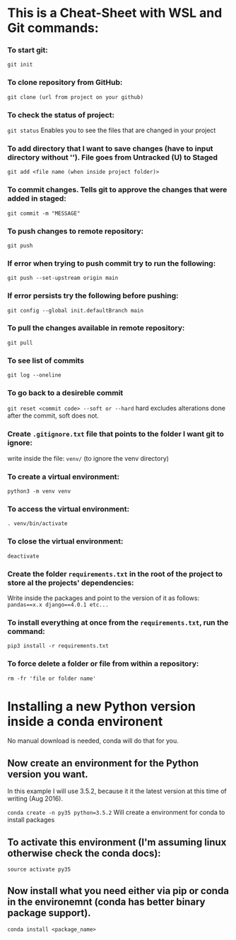 # This is a Cheat-Sheet with WSL and Git commands:


### To start git:
`git init`


### To clone repository from GitHub:
`git clone (url from project on your github)`


### To check the status of project:
`git status`
Enables you to see the files that are changed in your project


### To add directory that I want to save changes (have to input directory without ''). File goes from Untracked (U) to Staged
`git add <file name (when inside project folder)>`


### To commit changes. Tells git to approve the changes that were added in staged:
`git commit -m "MESSAGE" `


### To push changes to remote repository:
`git push`


### If error when trying to push commit try to run the following:
`git push --set-upstream origin main`


### If error persists try the following before pushing:
`git config --global init.defaultBranch main`


### To pull the changes available in remote repository:
`git pull`

### To see list of commits
`git log --oneline`

### To go back to a desireble commit
`git reset <commit code> --soft or --hard` hard excludes alterations done after the commit, soft does not.

### Create `.gitignore.txt` file that points to the folder I want git to ignore:
write inside the file: `venv/` (to ignore the venv directory)


### To create a virtual environment:
`python3 -m venv venv`


### To access the virtual environment:
`. venv/bin/activate`


### To close the virtual environment:
`deactivate`


### Create the folder `requirements.txt` in the root of the project to store al the projects' dependencies:
Write inside the packages and point to the version of it as follows:
`pandas==x.x
django==4.0.1
etc...`


### To install everything at once from the `requirements.txt`, run the command:
`pip3 install -r requirements.txt`


### To force delete a folder or file from within a repository:
`rm -fr 'file or folder name'`


# Installing a new Python version inside a conda environent

No manual download is needed, conda will do that for you.

## Now create an environment for the Python version you want. 
In this example I will use 3.5.2, because it it the latest version at this time of writing (Aug 2016).

`conda create -n py35 python=3.5.2`
Will create a environment for conda to install packages

## To activate this environment (I'm assuming linux otherwise check the conda docs):
`source activate py35`

## Now install what you need either via pip or conda in the environemnt (conda has better binary package support).
`conda install <package_name>`
